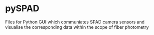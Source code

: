 # pySPAD
Files for Python GUI which communiates SPAD camera sensors and visualise the corresponding data within the scope of fiber photometry
